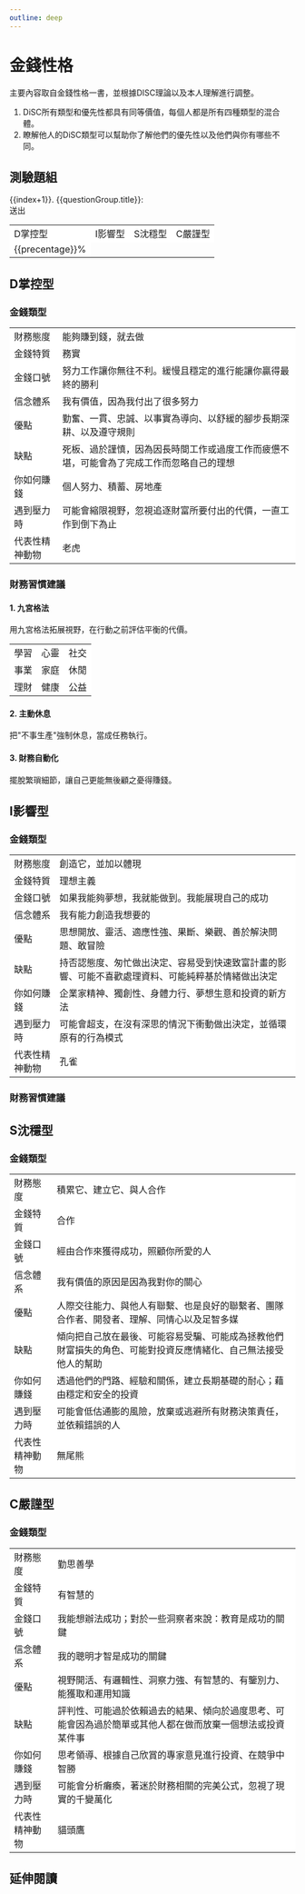 ```yaml
---
outline: deep
---
```


# 金錢性格

主要內容取自金錢性格一書，並根據DISC理論以及本人理解進行調整。
1. DiSC所有類型和優先性都具有同等價值，每個人都是所有四種類型的混合體。
2. 瞭解他人的DiSC類型可以幫助你了解他們的優先性以及他們與你有哪些不同。

## 測驗題組
<el-card>
    <el-form>
        <el-row v-for="(questionGroup,index) in questionGroups">
            <el-col>
               {{index+1}}. {{questionGroup.title}}:
            </el-col>
            <el-col>
                <el-select v-model="answers[index]" placeholder="請選擇" :disabled="result.length">
                    <el-option
                        v-for="item in questionGroup.options"
                        :key="item.value"
                        :label="item.label"
                        :value="item.value"
                    />
                </el-select>
            </el-col>
            <el-col>
                <br>
            </el-col>
        </el-row>
        <el-form-item>
            <div>
                <el-button type="primary" @click="onSubmit()" :disabled="result.length">送出</el-button>
            </div>
        </el-form-item>
    </el-form>
     <table v-if="result.length" class="table">
        <tbody>
            <tr>
                <td>
                    D掌控型
                </td>
                <td>
                    I影響型
                </td>
                <td>
                    S沈穩型
                </td>
                <td>
                    C嚴謹型
                </td>
            </tr>
            <tr>
                <td v-for="(precentage) in result">
                    {{precentage}}%
                </td>
            </tr>
        </tbody>
    </table>
</el-card>

## D掌控型

### 金錢類型

<table class="table">
    <tbody>
        <tr>
            <td>
                財務態度
            </td>
                <td>
                能夠賺到錢，就去做
            </td>
        </tr>
        <tr>
            <td>
                金錢特質
            </td>
            <td>
                務實
            </td>
        </tr>
        <tr>
            <td>
                金錢口號
            </td>
            <td>
                努力工作讓你無往不利。緩慢且穩定的進行能讓你贏得最終的勝利
            </td>
        </tr>
        <tr>
            <td>
                信念體系
            </td>
            <td>
                我有價值，因為我付出了很多努力
            </td>
        </tr>
        <tr>
            <td>
                優點
            </td>
            <td>
                勤奮、一貫、忠誠、以事實為導向、以舒緩的腳步長期深耕、以及遵守規則
            </td>
        </tr>
        <tr>
            <td>
                缺點
            </td>
            <td>
                死板、過於謹慎，因為因長時間工作或過度工作而疲憊不堪，可能會為了完成工作而忽略自己的理想
            </td>
        </tr>
        <tr>
            <td>
                你如何賺錢
            </td>
            <td>
                個人努力、積蓄、房地產
            </td>
        </tr>
        <tr>
            <td>
                遇到壓力時
            </td>
            <td>
                可能會縮限視野，忽視追逐財富所要付出的代價，一直工作到倒下為止
            </td>
        </tr>
        <tr>
            <td>
                代表性精神動物
            </td>
            <td>
                老虎
            </td>
        </tr>
    </tbody>
</table>

### 財務習慣建議

<el-card>
    <h4>1. 九宮格法</h4>
    <p>用九宮格法拓展視野，在行動之前評估平衡的代價。</p>
    <table class="table">
        <tbody>
            <tr>
                <td>
                    學習
                </td>
                <td>
                    心靈
                </td>
                <td>
                    社交
                </td>
            </tr>
            <tr>
                <td>
                    事業
                </td>
                <td>
                    家庭
                </td>
                <td>
                    休閒
                </td>
            </tr>
            <tr>
                <td>
                    理財
                </td>
                <td>
                    健康
                </td>
                <td>
                    公益
                </td>
            </tr>
        </tbody>
    </table>
    <h4>2. 主動休息</h4>
    <p>把"不事生產"強制休息，當成任務執行。</p>
    <h4>3. 財務自動化</h4>
    <p>擺脫繁瑣細節，讓自己更能無後顧之憂得賺錢。</p>
</el-card>

## I影響型

### 金錢類型

<table class="table">
    <tbody>
        <tr>
            <td>
                財務態度
            </td>
                <td>
                創造它，並加以體現
            </td>
        </tr>
        <tr>
            <td>
                金錢特質
            </td>
            <td>
                理想主義
            </td>
        </tr>
        <tr>
            <td>
                金錢口號
            </td>
            <td>
                如果我能夠夢想，我就能做到。我能展現自己的成功
            </td>
        </tr>
        <tr>
            <td>
                信念體系
            </td>
            <td>
                我有能力創造我想要的
            </td>
        </tr>
        <tr>
            <td>
                優點
            </td>
            <td>
                思想開放、靈活、適應性強、果斷、樂觀、善於解決問題、敢冒險
            </td>
        </tr>
        <tr>
            <td>
                缺點
            </td>
            <td>
                持否認態度、匆忙做出決定、容易受到快速致富計畫的影響、可能不喜歡處理資料、可能純粹基於情緒做出決定
            </td>
        </tr>
        <tr>
            <td>
                你如何賺錢
            </td>
            <td>
                企業家精神、獨創性、身體力行、夢想生意和投資的新方法
            </td>
        </tr>
        <tr>
            <td>
                遇到壓力時
            </td>
            <td>
                可能會超支，在沒有深思的情況下衝動做出決定，並循環原有的行為模式
            </td>
        </tr>
        <tr>
            <td>
                代表性精神動物
            </td>
            <td>
                孔雀
            </td>
        </tr>
    </tbody>
</table>

### 財務習慣建議

## S沈穩型

### 金錢類型

<table class="table">
    <tbody>
        <tr>
            <td>
                財務態度
            </td>
                <td>
                積累它、建立它、與人合作
            </td>
        </tr>
        <tr>
            <td>
                金錢特質
            </td>
            <td>
                合作
            </td>
        </tr>
        <tr>
            <td>
                金錢口號
            </td>
            <td>
                經由合作來獲得成功，照顧你所愛的人
            </td>
        </tr>
        <tr>
            <td>
                信念體系
            </td>
            <td>
                我有價值的原因是因為我對你的關心
            </td>
        </tr>
        <tr>
            <td>
                優點
            </td>
            <td>
                人際交往能力、與他人有聯繫、也是良好的聯繫者、團隊合作者、開發者、理解、同情心以及足智多媒
            </td>
        </tr>
        <tr>
            <td>
                缺點
            </td>
            <td>
                傾向把自己放在最後、可能容易受騙、可能成為拯教他們財富損失的角色、可能對投資反應情緒化、自己無法接受他人的幫助
            </td>
        </tr>
        <tr>
            <td>
                你如何賺錢
            </td>
            <td>
                透過他們的門路、經驗和關係，建立長期基礎的耐心；藉由穩定和安全的投資
            </td>
        </tr>
        <tr>
            <td>
                遇到壓力時
            </td>
            <td>
                可能會低估通膨的風險，放棄或逃避所有財務決策責任，並依賴錯誤的人
            </td>
        </tr>
        <tr>
            <td>
                代表性精神動物
            </td>
            <td>
                無尾熊
            </td>
        </tr>
    </tbody>
    </table>


## C嚴謹型

### 金錢類型

<table class="table">
    <tbody>
        <tr>
            <td>
                財務態度
            </td>
                <td>
                勤思善學
            </td>
        </tr>
        <tr>
            <td>
                金錢特質
            </td>
            <td>
                有智慧的
            </td>
        </tr>
        <tr>
            <td>
                金錢口號
            </td>
            <td>
                我能想辦法成功；對於一些洞察者來說：教育是成功的關鍵
            </td>
        </tr>
        <tr>
            <td>
                信念體系
            </td>
            <td>
                我的聰明才智是成功的關鍵
            </td>
        </tr>
        <tr>
            <td>
                優點
            </td>
            <td>
                視野開活、有邏輯性、洞察力強、有智慧的、有鑒別力、能獲取和運用知識
            </td>
        </tr>
        <tr>
            <td>
                缺點
            </td>
            <td>
                評判性、可能過於依賴過去的結果、傾向於過度思考、可能會因為過於簡單或其他人都在做而放棄一個想法或投資某件事
            </td>
        </tr>
        <tr>
            <td>
                你如何賺錢
            </td>
            <td>
                思考領導、根據自己欣賞的專家意見進行投資、在競爭中智勝
            </td>
        </tr>
        <tr>
            <td>
                遇到壓力時
            </td>
            <td>
                可能會分析癱瘓，著迷於財務相關的完美公式，忽視了現實的千變萬化
            </td>
        </tr>
        <tr>
            <td>
                代表性精神動物
            </td>
            <td>
                貓頭鷹
            </td>
        </tr>
    </tbody>
</table>

## 延伸閱讀

<Books :modelValue="bookItems"></Books>

<script setup lang="ts">
import { onMounted, ref } from "vue";
import econSelect from './components/econSelect.vue'
import Books from './components/books.vue'

const questionGroups = ref([])
const answers = ref([])
const result = ref([])
interface IQuestionGroup {
    title: string,
    options: any[]
}
const bookItems = [
    {
        id: '11100936637',
        name: '金錢性格：找出你的生財天賦',
        desc: `<p>試過各種投資理財法，仍然無法財務自由？
不是你沒財運，而是不夠了解自己的「生財天賦」，
其實，有些人適合存股，有些人卻適合創業，
找出你的「金錢性格」，就能順勢致富！</p>`,
    },
]
// hooks
onMounted(async () => {
    const response = await fetch("/personality.json");
    const jsonFile:IQuestionGroup[] = await response.json();
    jsonFile.forEach((questionGroup:IQuestionGroup) => {
        shuffle(questionGroup.options)
    })
    questionGroups.value = jsonFile
});
// methods
function onSubmit() {
    const total = questionGroups.value.length
    const d = answers.value.filter(value => value==='a').length
    const i = answers.value.filter(value => value==='b').length
    const s = answers.value.filter(value => value==='c').length
    const c = answers.value.filter(value => value==='d').length
    result.value = [d,i,s,c]
    result.value = result.value.map(value => {
        return Number(value / total * 100).toFixed(1)
    })
}
function shuffle(array) {
  for (let i = array.length - 1; i > 0; i--) {
    let j = Math.floor(Math.random() * (i + 1));
    [array[i], array[j]] = [array[j], array[i]];
  }
}
</script>
<style lang="scss" scoped>
.table {
    * {
        border-color: var(--el-border-color-light);
        color: var(--el-text-color-regular) !important;
        background: white !important;
    }
}
</style>